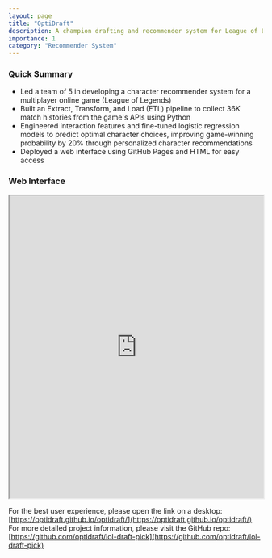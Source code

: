 ```yaml
---
layout: page
title: "OptiDraft"
description: A champion drafting and recommender system for League of Legends
importance: 1
category: "Recommender System"
---
```


### Quick Summary

- Led a team of 5 in developing a character recommender system for a multiplayer online game (League of Legends)
- Built an Extract, Transform, and Load (ETL) pipeline to collect 36K match histories from the game's APIs using Python
- Engineered interaction features and fine-tuned logistic regression models to predict optimal character choices, improving game-winning probability by 20% through personalized character recommendations
- Deployed a web interface using GitHub Pages and HTML for easy access

### Web Interface

<iframe src="https://optidraft.github.io/optidraft/" width="100%" height="600px">
  <p>Your browser does not support iframes. You can <a href="https://optidraft.github.io/optidraft/">click the link here</a>.</p>
</iframe>

<script>
  function reloadIframe() {
      var iframe = document.getElementById('pdfViewer');
      iframe.src = iframe.src;
  }

  function checkIframeLoaded() {
      var iframe = document.getElementById('pdfViewer');
      var iframeDoc = iframe.contentDocument || iframe.contentWindow.document;

      if (iframeDoc.readyState == 'complete') {
          if (iframeDoc.body.innerHTML.length == 0) {
              console.log("Iframe failed to load, attempting reload...");
              reloadIframe();
          } else {
              console.log("Iframe loaded successfully");
          }
      } else {
          console.log("Iframe still loading...");
          setTimeout(checkIframeLoaded, 1000);
      }
  }

  window.onload = checkIframeLoaded;
</script>

For the best user experience, please open the link on a desktop: [https://optidraft.github.io/optidraft/](https://optidraft.github.io/optidraft/)  
For more detailed project information, please visit the GitHub repo: [https://github.com/optidraft/lol-draft-pick](https://github.com/optidraft/lol-draft-pick)
